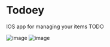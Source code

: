 # Todoey
IOS app for managing your items TODO

![image](https://user-images.githubusercontent.com/19710492/88631976-ab529800-d0bb-11ea-97a3-4d13b357ac21.png)
![image](https://user-images.githubusercontent.com/19710492/88631996-b60d2d00-d0bb-11ea-897f-924fa0a4c1d6.png)

